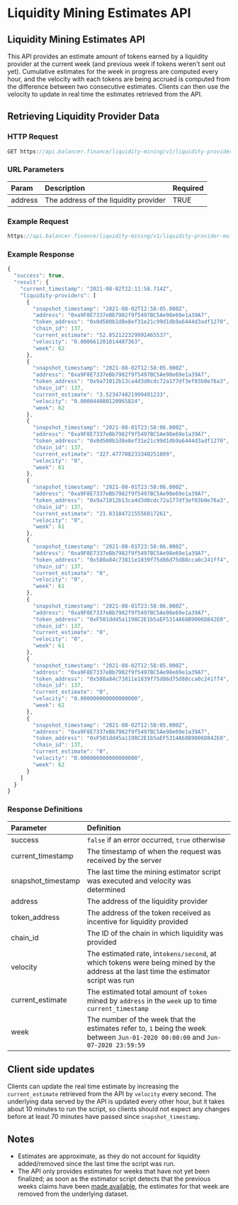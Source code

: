 # Liquidity Mining Estimates API

## Liquidity Mining Estimates API

This API provides an estimate amount of tokens earned by a liquidity provider at the current week \(and previous week if tokens weren't sent out yet\). Cumulative estimates for the week in progress are computed every hour, and the velocity with each tokens are being accrued is computed from the difference between two consecutive estimates. Clients can then use the velocity to update in real time the estimates retrieved from the API.

## Retrieving Liquidity Provider Data

### HTTP Request

```jsx
GET https://api.balancer.finance/liquidity-mining/v1/liquidity-provider-multitoken/:address
```

### URL Parameters

| Param | Description | Required |
| :--- | :--- | :--- |
| address | The address of the liquidity provider | TRUE |

### Example Request

```jsx
https://api.balancer.finance/liquidity-mining/v1/liquidity-provider-multitoken/0xa9F8E7337eBb7982f9f5497BC5Ae98e69e1a39A7
```

### Example Response

```jsx
{
  "success": true,
  "result": {
    "current_timestamp": "2021-08-02T22:11:58.714Z",
    "liquidity-providers": [
      {
        "snapshot_timestamp": "2021-08-02T12:58:05.000Z",
        "address": "0xa9F8E7337eBb7982f9f5497BC5Ae98e69e1a39A7",
        "token_address": "0x0d500b1d8e8ef31e21c99d1db9a6444d3adf1270",
        "chain_id": 137,
        "current_estimate": "52.852122329992465537",
        "velocity": "0.000661201814487363",
        "week": 62
      },
      {
        "snapshot_timestamp": "2021-08-02T12:58:05.000Z",
        "address": "0xa9F8E7337eBb7982f9f5497BC5Ae98e69e1a39A7",
        "token_address": "0x9a71012b13ca4d3d0cdc72a177df3ef03b0e76a3",
        "chain_id": 137,
        "current_estimate": "3.523474821999491233",
        "velocity": "0.000044080120965824",
        "week": 62
      },
      {
        "snapshot_timestamp": "2021-08-01T23:58:06.000Z",
        "address": "0xa9F8E7337eBb7982f9f5497BC5Ae98e69e1a39A7",
        "token_address": "0x0d500b1d8e8ef31e21c99d1db9a6444d3adf1270",
        "chain_id": 137,
        "current_estimate": "327.477708233340251809",
        "velocity": "0",
        "week": 61
      },
      {
        "snapshot_timestamp": "2021-08-01T23:58:06.000Z",
        "address": "0xa9F8E7337eBb7982f9f5497BC5Ae98e69e1a39A7",
        "token_address": "0x9a71012b13ca4d3d0cdc72a177df3ef03b0e76a3",
        "chain_id": 137,
        "current_estimate": "21.831847215556017261",
        "velocity": "0",
        "week": 61
      },
      {
        "snapshot_timestamp": "2021-08-01T23:58:06.000Z",
        "address": "0xa9F8E7337eBb7982f9f5497BC5Ae98e69e1a39A7",
        "token_address": "0x580a84c73811e1839f75d86d75d88cca0c241ff4",
        "chain_id": 137,
        "current_estimate": "0",
        "velocity": "0",
        "week": 61
      },
      {
        "snapshot_timestamp": "2021-08-01T23:58:06.000Z",
        "address": "0xa9F8E7337eBb7982f9f5497BC5Ae98e69e1a39A7",
        "token_address": "0xF501dd45a1198C2E1b5aEF5314A68B9006D842E0",
        "chain_id": 137,
        "current_estimate": "0",
        "velocity": "0",
        "week": 61
      },
      {
        "snapshot_timestamp": "2021-08-02T12:58:05.000Z",
        "address": "0xa9F8E7337eBb7982f9f5497BC5Ae98e69e1a39A7",
        "token_address": "0x580a84c73811e1839f75d86d75d88cca0c241ff4",
        "chain_id": 137,
        "current_estimate": "0",
        "velocity": "0.000000000000000000",
        "week": 62
      },
      {
        "snapshot_timestamp": "2021-08-02T12:58:05.000Z",
        "address": "0xa9F8E7337eBb7982f9f5497BC5Ae98e69e1a39A7",
        "token_address": "0xF501dd45a1198C2E1b5aEF5314A68B9006D842E0",
        "chain_id": 137,
        "current_estimate": "0",
        "velocity": "0.000000000000000000",
        "week": 62
      }
    ]
  }
}
```

### Response Definitions

| Parameter | Definition |
| :--- | :--- |
| success | `false` if an error occurred, `true` otherwise |
| current\_timestamp | The timestamp of when the request was received by the server |
| snapshot\_timestamp | The last time the mining estimator script was executed and velocity was determined |
| address | The address of the liquidity provider |
| token\_address | The address of the token received as incentive for liquidity provided |
| chain\_id | The ID of the chain in which liquidity was provided |
| velocity | The estimated rate, in`tokens/second`, at which tokens were being mined by the address at the last time the estimator script was run |
| current\_estimate | The estimated total amount of `token` mined by `address` in the `week` up to time `current_timestamp` |
| week | The number of the week that the estimates refer to, `1` being the week between `Jun-01-2020 00:00:00` and `Jun-07-2020 23:59:59` |

## Client side updates

Clients can update the real time estimate by increasing the `current_estimate` retrieved from the API by `velocity` every second. The underlying data served by the API is updated every other hour, but it takes about 10 minutes to run the script, so clients should not expect any changes before at least 70 minutes have passed since `snapshot_timestamp`.

## Notes

* Estimates are approximate, as they do not account for liquidity added/removed since the last time the script was run.
* The API only provides estimates for weeks that have not yet been finalized; as soon as the estimator script detects that the previous weeks claims have been [made available](https://ipfs.fleek.co/ipns/balancer-team-bucket.storage.fleek.co/balancer-claim/snapshot), the estimates for that week are removed from the underlying dataset.


